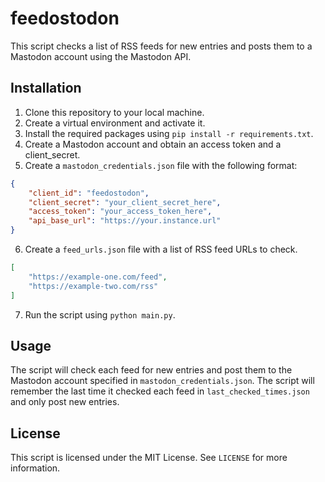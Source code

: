 # feedostodon

This script checks a list of RSS feeds for new entries and posts them to a Mastodon account using the Mastodon API.

## Installation

1. Clone this repository to your local machine.
2. Create a virtual environment and activate it.
3. Install the required packages using `pip install -r requirements.txt`.
4. Create a Mastodon account and obtain an access token and a client_secret.
5. Create a `mastodon_credentials.json` file with the following format:

```json
{
    "client_id": "feedostodon",
    "client_secret": "your_client_secret_here",
    "access_token": "your_access_token_here",
    "api_base_url": "https://your.instance.url"
}
```

6. Create a `feed_urls.json` file with a list of RSS feed URLs to check.

```json
[
    "https://example-one.com/feed",
    "https://example-two.com/rss"
]
```

7. Run the script using `python main.py`.

## Usage

The script will check each feed for new entries and post them to the Mastodon account specified in `mastodon_credentials.json`. The script will remember the last time it checked each feed in `last_checked_times.json` and only post new entries.

## License

This script is licensed under the MIT License. See `LICENSE` for more information.

